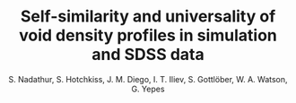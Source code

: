 ---
number: "13"
title: "Self-similarity and universality of void density profiles in simulation and SDSS data"
arxiv_link: "https://arxiv.org/abs/1407.1295"
arxiv_id: "1407.1295"
author: "S. Nadathur, S. Hotchkiss, J. M. Diego, I. T. Iliev, S. Gottl&ouml;ber, W. A. Watson, G. Yepes"
reviewed: True
journal: "MNRAS, 449, 3997 (2015)"
doi: "10.1093/mnras/stv513"
---